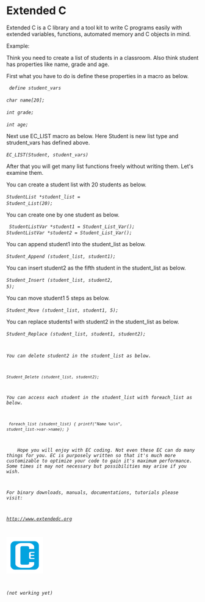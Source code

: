 # Extended C 

Extended C is a C library and a tool kit to write C programs easily with extended variables, functions, automated memory and C objects in mind.

Example:

Think you need to create a list of students in a classroom. Also think student has properties like name, grade and age.  

First what you have to do is define these properties in a macro as below.  
  
<code><pre><i>
define student_vars  \
   char name[20];    \
   int  grade;       \
   int  age;
</i></pre></code>  

Next use EC_LIST macro as below. Here Student is new list type and strudent_vars has defined above.  

<code><i>EC_LIST(Student, student_vars)</i></code><br>

After that you will get many list functions freely without writing them. Let's examine them.<br>

You can create a student list with 20 students as below.  

<code><i>StudentList *student_list = Student_List(20);</i></code><br>

You can create one by one student as below.  

<code><pre><i>
StudentListVar *student1 = Student_List_Var();
StudentListVar *student2 = Student_List_Var();
</i></pre></code>  

You can append student1 into the student_list as below.  

<code><i>Student_Append (student_list, student1);</i></code><br>

You can insert student2 as the fifth student in the student_list as below.  

<code><i>Student_Insert (student_list, student2, 5);</i></code><br>

You can move student1 5 steps as below.  

<code><i>Student_Move (student_list, student1, 5);</i></code><br>

You can replace students1 with student2 in the student_list as below.  

<code><i>Student_Replace (student_list, student1, student2);<br>

You can delete student2 in the student_list as below.

<code><i>Student_Delete (student_list, student2);</i></code><br>

You can access each student in the student_list with foreach_list as below.
  
<code><pre><i>
foreach_list (student_list) {
  printf("Name %s\n", student_list->var->name);
}
</i></pre></code>  

&nbsp; &nbsp; Hope you will enjoy with EC coding. Not even these EC can do many things for you. EC is purposely written so that it's much more customizable to optimize your code to gain it's maximum performance. Some times it may not necessary but possibilities may arise if you wish.  

For binary downloads, manuals, documentations, tutorials please visit:  

<http://www.extendedc.org>  

![Logo, Extended C logo ](docs/images/ec96.png)  

*(not working yet)*

